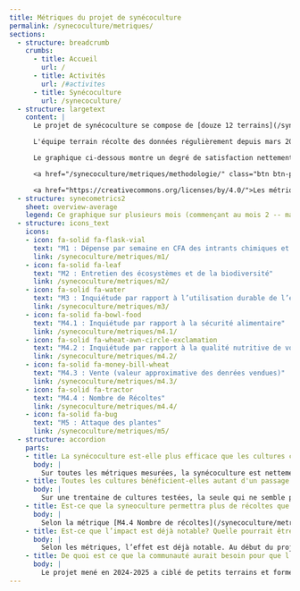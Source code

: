 ```yaml
---
title: Métriques du projet de synécoculture
permalink: /synecoculture/metriques/
sections:
  - structure: breadcrumb
    crumbs:
      - title: Accueil
        url: /
      - title: Activités
        url: /#activites
      - title: Synécoculture
        url: /synecoculture/
  - structure: largetext
    content: |
      Le projet de synécoculture se compose de [douze 12 terrains](/synecoculture/cartes/), chacun divisé en deux parties, une partie conventionnelle et une partie synécole.

      L'équipe terrain récolte des données régulièrement depuis mars 2025 pour déterminer le degré de satisfaction des agricultrices utilisant les deux méthodes sur une échelle de 1 (mauvais) à 5 (bon), ainsi que des données sur le nombre de récoltes et la valeur en francs CFA (1 euro = 655 francs FCFA) des intrants et la valeur des produits.

      Le graphique ci-dessous montre un degré de satisfaction nettement supérieur avec l'approche synécole. Voyez aussi la foire aux questions et les données détaillées plus bas.

      <a href="/synecoculture/metriques/methodologie/" class="btn btn-primary">Méthodologie complète</a>

      <a href="https://creativecommons.org/licenses/by/4.0/">Les métriques sont distribuées sous la license CC BY 4</a>
  - structure: synecometrics2
    sheet: overview-average
    legend: Ce graphique sur plusieurs mois (commençant au mois 2 -- mars 2025 -- car le mois 1 n'a pas assez de données) est une moyenne de toutes les métriques qui se calculent par une satisfaction des agricultrices sur une échelle de 1 (mauvais) à 5 (bon). On peut y constater que le niveau de satisfaction est supérieur avec l'approche synécole. Cliquer sur une métrique précise plus bas pour voir des métriques particulières.
  - structure: icons_text
    icons:
    - icon: fa-solid fa-flask-vial
      text: "M1 : Dépense par semaine en CFA des intrants chimiques et "
      link: /synecoculture/metriques/m1/
    - icon: fa-solid fa-leaf
      text: "M2 : Entretien des écosystèmes et de la biodiversité"
      link: /synecoculture/metriques/m2/
    - icon: fa-solid fa-water
      text: "M3 : Inquiétude par rapport à l’utilisation durable de l’eau"
      link: /synecoculture/metriques/m3/
    - icon: fa-solid fa-bowl-food
      text: "M4.1 : Inquiétude par rapport à la sécurité alimentaire"
      link: /synecoculture/metriques/m4.1/
    - icon: fa-solid fa-wheat-awn-circle-exclamation
      text: "M4.2 : Inquiétude par rapport à la qualité nutritive de vos aliments"
      link: /synecoculture/metriques/m4.2/
    - icon: fa-solid fa-money-bill-wheat
      text: "M4.3 : Vente (valeur approximative des denrées vendues)"
      link: /synecoculture/metriques/m4.3/
    - icon: fa-solid fa-tractor
      text: "M4.4 : Nombre de Récoltes"
      link: /synecoculture/metriques/m4.4/
    - icon: fa-solid fa-bug
      text: "M5 : Attaque des plantes"
      link: /synecoculture/metriques/m5/
  - structure: accordion
    parts:
    - title: La synécoculture est-elle plus efficace que les cultures conventionnelles ?
      body: |
        Sur toutes les métriques mesurées, la synécoculture est nettement plus efficace. La seule exception est la métrique [M3 : Inquiétude par rapport à l’utilisation durable de l’eau](/synecoculture/metriques/m3/). Nous avons pu ainsi conclure que l'utilisation de la synécoculture ne permet pas de réduire les intrants en eau, ou l'inquiétude par rapport à l'eau, si on compare aux méthodes conventionnelles.
    - title: Toutes les cultures bénéficient-elles autant d'un passage à la synécoculture ?
      body: |
        Sur une trentaine de cultures testées, la seule qui ne semble pas bénéficier d’un passage à la synécoculture est celle de l’oignon qui reste plus productive en mode conventionnelle.
    - title: Est-ce que la syneoculture permettra plus de récoltes que les cultures traditionnelles ?
      body: |
        Selon la métrique [M4.4 Nombre de récoltes](/synecoculture/metriques/m4.4/), on peut constater que la synécoculture permet près du triple de récoltes des cultures conventionnelles. Ceci est important pour réguler la production. Pas assez de production cause une insécurité alimentaire et une hausse des prix à l’achat des denrées. Inversement, une production trop concentrée cause une chute des prix pour les producteurs et une perte de denrées qui ne peuvent être vendues. La synécoculture vise, par des cultures fréquentes et espacées, à palier à ces problèmes.
    - title: Est-ce que l’impact est déjà notable? Quelle pourrait être l’impact à long terme ?
      body: |
        Selon les métriques, l’effet est déjà notable. Au début du projet, la synécoculture était une pratique inconnue; dès les premières récoltes, la communauté a fait preuve d’enthousiasme face à cette nouvelle pratique. Parmi les legs du projets actuel: des personnes formées tant au sein de la communauté locale que chez deux stagiaires internationaux qui amèneront la pratique ailleurs. Pour bien comparer la synécoculture avec les pratiques conventionnelles, les parcelles ont toutes été séparées en deux; toutefois même les personnes chargées des parcelles conventionnelles ont vue l’avantage de la synécoculture chez leurs voisines de parcelle!
    - title: De quoi est ce que la communauté aurait besoin pour que l’impact soit durable ?
      body: |
        Le projet mené en 2024-2025 a ciblé de petits terrains et formé quelque centaines de personnes directement et indirectement. L’équipe est confiante que ces formations permettront que la pratique de la synécoculture restera durable même après la fin du projet. Toutefois, la superficie des terres ciblées demeure modeste. Suite au succès du présent projet, il y aurait lieu d’étendre la pratique de la synécoculture dans d’autres parcelles de la région du Nord du Cameroun, ainsi que d’autres régions du Cameroun et d’autres pays d’Afrique, tout en continuant de récolter des métriques ouvertes pour bien comprendre les avantages et lacunes de cette pratique.
---
```

